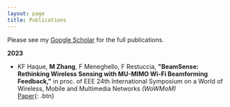```yaml
---
layout: page
title: Publications
---
```


Please see my <a href="https://scholar.google.co.in/citations?user=bkDjoScAAAAJ&hl=en" target="_blank">Google Scholar</a> for the full publications.
<br />

**2023**

- KF Haque, **M Zhang**, F Meneghello, F Restuccia, **"BeamSense: Rethinking Wireless Sensing with MU-MIMO Wi-Fi Beamforming Feedback,"** in proc. of EEE 24th International Symposium on a World of Wireless, Mobile and Multimedia Networks *(WoWMoM)*  
[Paper](https://arxiv.org/pdf/2303.09687.pdf){: .btn}


<!-- 
**Non-refereed project reports:**

- **Desh Raj**. *Semi-implicit variational inference for unsupervised acoustic unit discovery*.
    [PDF](/static/report/aud.pdf){: .btn}
- Tara Abrishami, **Desh Raj**, Noah Scribner, Vasileios Papaioannou. *Inference on Ohio redistricting maps from
Congressional 2016 elections*.
    [PDF](/static/report/ohio.pdf){: .btn}
- **Desh Raj**. *Estimating bounds for bit-truncated word embeddings*.
    [PDF](/static/report/bounds.pdf){: .btn}
- Venkat Arun, **Desh Raj**, Mrinal Tak, Sumeet Ranka. *Fine-grained readability estimation using language modeling*.
    [PDF](/static/report/readability.pdf){: .btn}
- **Desh Raj**, Kanhaiya Rathi. *A survey of probabilistic databases*. 
    [PDF](/static/report/dbms-survery.pdf){: .btn}
- **Desh Raj**, Abhilasha Sancheti, Mrinal Tak, Kunaal Jain. *Monitoring production line performance to reduce manufacturing failures*.
    [PDF](/static/report/bosch.pdf){: .btn}
- **Desh Raj**, Sumeet Ranka, Siddharth Kumar, Akashdeep Goswami, Samyak Kumbhalwar. *Spatial transformer networks*.
    [PDF](/static/report/stn.pdf){: .btn}

<br />  -->


